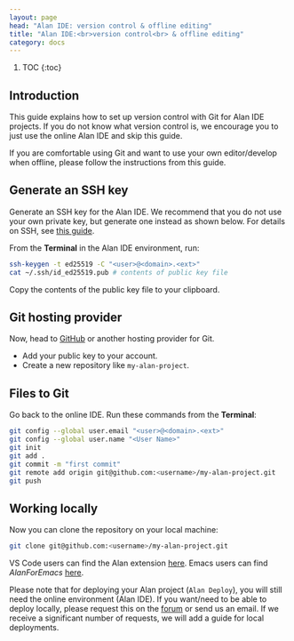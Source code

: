 ```yaml
---
layout: page
head: "Alan IDE: version control & offline editing"
title: "Alan IDE:<br>version control<br> & offline editing"
category: docs
---
```


1. TOC
{:toc}

## Introduction
This guide explains how to set up version control with Git for Alan IDE projects.
If you do not know what version control is, we encourage you to just use the online Alan IDE and skip this guide.

If you are comfortable using Git and want to use your own editor/develop when offline, please follow the instructions from this guide.

## Generate an SSH key
Generate an SSH key for the Alan IDE.
We recommend that you do not use your own private key, but generate one instead as shown below.
For details on SSH, see [this guide](https://docs.github.com/en/github/authenticating-to-github/connecting-to-github-with-ssh/generating-a-new-ssh-key-and-adding-it-to-the-ssh-agent).

From the **Terminal** in the Alan IDE environment, run:
```sh
ssh-keygen -t ed25519 -C "<user>@<domain>.<ext>"
cat ~/.ssh/id_ed25519.pub # contents of public key file
```
Copy the contents of the public key file to your clipboard.


## Git hosting provider
Now, head to [GitHub](https://github.com/) or another hosting provider for Git.
- Add your public key to your account.
- Create a new repository like `my-alan-project`.


## Files to Git
Go back to the online IDE.
Run these commands from the **Terminal**:
```sh
git config --global user.email "<user>@<domain>.<ext>"
git config --global user.name "<User Name>"
git init
git add .
git commit -m "first commit"
git remote add origin git@github.com:<username>/my-alan-project.git
git push
```


## Working locally
Now you can clone the repository on your local machine:
```sh
git clone git@github.com:<username>/my-alan-project.git
```

VS Code users can find the Alan extension [here](https://marketplace.visualstudio.com/items?itemName=Kjerner.alan).
Emacs users can find *AlanForEmacs* [here](https://github.com/alan-platform/AlanForEmacs).

Please note that for deploying your Alan project (`Alan Deploy`), you will still need the online environment (Alan IDE).
If you want/need to be able to deploy locally, please request this on the [forum](https://forum.alan-platform.com) or send us an email.
If we receive a significant number of requests, we will add a guide for local deployments.